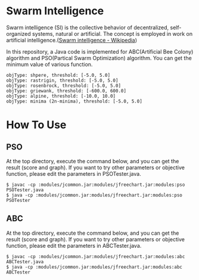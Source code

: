 # Swarm Intelligence

Swarm intelligence (SI) is the collective behavior of decentralized, self-organized systems, natural or artificial. The concept is employed in work on artificial intelligence.([Swarm intelligence - Wikipedia](https://en.wikipedia.org/wiki/Swarm_intelligence))

In this repository, a Java code is implemented for ABC(Artificial Bee Colony) algorithm and PSO(Partical Swarm Optimization) algorithm.
You can get the minimum value of various function.

```
objType: shpere, threshold: [-5.0, 5.0]
objType: rastrigin, threshold: [-5.0, 5.0]
objType: rosenbrock, threshold: [-5.0, 5.0]
objType: griewank, threshold: [-600.0, 600.0]
objType: alpine, threshold: [-10.0, 10.0]
objType: minima (2n-minima), threshold: [-5.0, 5.0]
```


# How To Use

## PSO

At the top directory, execute the command below, and you can get the result (score and graph).
If you want to try other parameters or objective function, please edit the parameters in PSOTester.java.

```
$ javac -cp :modules/jcommon.jar:modules/jfreechart.jar:modules:pso PSOTester.java
$ java -cp :modules/jcommon.jar:modules/jfreechart.jar:modules:pso PSOTester
```

## ABC

At the top directory, execute the command below, and you can get the result (score and graph).
If you want to try other parameters or objective function, please edit the parameters in ABCTester.java.

```
$ javac -cp :modules/jcommon.jar:modules/jfreechart.jar:modules:abc ABCTester.java
$ java -cp :modules/jcommon.jar:modules/jfreechart.jar:modules:abc ABCTester
```
